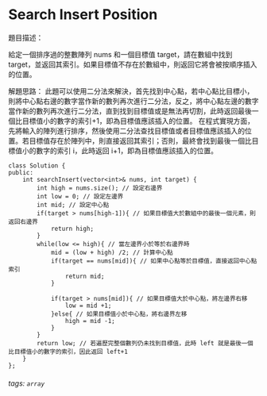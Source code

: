 # Search Insert Position

題目描述：

給定一個排序過的整數陣列 nums 和一個目標值 target，請在數組中找到 target，並返回其索引。如果目標值不存在於數組中，則返回它將會被按順序插入的位置。

解題思路：
此題可以使用二分法來解決，首先找到中心點，若中心點比目標小，則將中心點右邊的數字當作新的數列再次進行二分法，反之，將中心點左邊的數字當作新的數列再次進行二分法，直到找到目標值或是無法再切割，此時返回最後一個比目標值小的數字的索引+1，即為目標值應該插入的位置。
在程式實現方面，先將輸入的陣列進行排序，然後使用二分法查找目標值或者目標值應該插入的位置。若目標值存在於陣列中，則直接返回其索引；否則，最終會找到最後一個比目標值小的數字的索引 i，此時返回 i+1，即為目標值應該插入的位置。
  
```c++=
class Solution {
public:
    int searchInsert(vector<int>& nums, int target) {
        int high = nums.size(); // 設定右邊界
        int low = 0; // 設定左邊界
        int mid; // 設定中心點
        if(target > nums[high-1]){ // 如果目標值大於數組中的最後一個元素，則返回右邊界
            return high;
        }
        while(low <= high){ // 當左邊界小於等於右邊界時
            mid = (low + high) /2; // 計算中心點
            if(target == nums[mid]){ // 如果中心點等於目標值，直接返回中心點索引
                return mid;
            }

            if(target > nums[mid]){ // 如果目標值大於中心點，將左邊界右移
                low = mid +1;
            }else{ // 如果目標值小於中心點，將右邊界左移
                high = mid -1;
            }
        }
        return low; // 若遍歷完整個數列仍未找到目標值，此時 left 就是最後一個比目標值小的數字的索引，因此返回 left+1
    }
};
```


###### tags: `array`